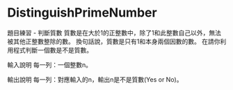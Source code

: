 # DistinguishPrimeNumber
題目練習 - 判斷質數
質數是在大於1的正整數中，除了1和此整數自己以外，無法被其他正整數整除的數。
換句話說，質數是只有1和本身兩個因數的數。
在請你利用程式判斷一個數是不是質數。

輸入說明
每一列：一個整數n。

輸出說明
每一列：對應輸入的n，輸出n是不是質數(Yes or No)。

